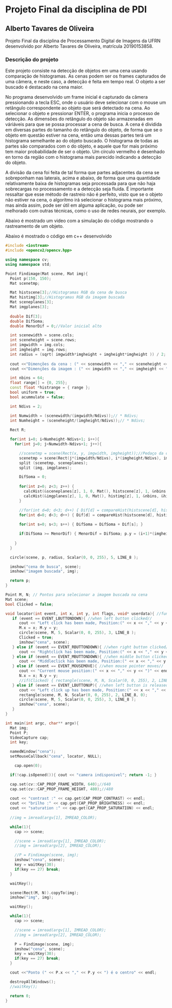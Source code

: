 # Projeto Final da disciplina de PDI

## Alberto Tavares de Oliveira

Projeto Final da disciplina de Processamento Digital de Imagens da UFRN desenvolvido por Alberto Tavares de Oliveira, matrícula 20190153858.

### Descrição do projeto

Este projeto consiste na detecção de objetos em uma cena usando comparação de histogramas. As cenas podem ser os frames capturados de uma câmera, e neste caso, a detecção é feita em tempo real. O objeto a ser buscado é destacado na cena maior.

No programa desenvolvido um frame inicial é capturado da câmera pressionando a tecla ESC, onde o usuário deve selecionar com o mouse um retângulo correspondente ao objeto que será detectado na cena. Ao selecionar o objeto e pressionar ENTER, o programa inicia o processo de detecção. As dimensões do retângulo do objeto são armazenadas em váriáveis para que se possa processar a cena de busca. A cena é dividida em diversas partes do tamanho do retângulo do objeto, de forma que se o objeto em questão estiver na cena, então uma dessas partes terá um histograma semelhante ao do objeto buscado. O histograma de todas as partes são comparados com o do objeto, e aquele que for mais próximo tem maior probabilidade de ser o objeto. Um círculo vermelho é desenhado en torno da região com o histograma mais parecido indicando a detecção do objeto. 

A divisão da cena foi feita de tal forma que partes adjacentes da cena se sobreponham nas laterais, acima e abaixo, de forma que uma quantidade relativamente baixa de histogramas seja processada para que não haja sobrecargas no processamento e a detecção seja fluida. É importante ressaltar que esse método de rastreio não é perfeito, visto que se o objeto não estiver na cena, o algorítmo irá selecionar o histograma mais próximo, mas ainda assim, pode ser útil em alguma aplicação, ou pode ser melhorado com outras técnicas, como o uso de redes neurais, por exemplo.

Abaixo é mostrado um video com a simulação do código mostrando o rastreamento de um objeto.

Abaixo é mostrado o código em c++ desenvolvido

```c++
#include <iostream>
#include <opencv2/opencv.hpp>

using namespace cv;
using namespace std;

Point Findimage(Mat scene, Mat img){
  Point p(150, 150);
  Mat scenetmp;

  Mat histscene[3];//Histogramas RGB da cena de busca
  Mat histimg[3];//Histogramas RGB da imagem buscada
  Mat sceneplanes[3];
  Mat imgplanes[3];
  
  double Dif[3];
  double DifSoma;
  double MenorDif = 0;//Valor inicial alto

  int scenewidth = scene.cols;
  int sceneheight = scene.rows;
  int imgwidth = img.cols;
  int imgheight = img.rows;
  int radius = (sqrt( imgwidth*imgheight + imgheight*imgheight )) / 2;
  
  cout <<"Dimenções da cena : (" << scenewidth << "," << sceneheight << ") " << endl;
  cout <<"Dimenções da imagem : (" << imgwidth << "," << imgheight << ") " << endl;

  int nbins = 64;
  float range[] = {0, 255};
  const float *histrange = { range };
  bool uniform = true;
  bool acummulate = false;

  int Ndivs = 2;

  int Numwidth = (scenewidth/(imgwidth/Ndivs));// * Ndivs;
  int Numheight = (sceneheight/(imgheight/Ndivs));// * Ndivs;
  
  Rect R;

  for(int i=0; i<Numheight-Ndivs+1; i++){
    for(int j=0; j<Numwidth-Ndivs+1; j++){

      //scenetmp = scene(Rect(x, y, imgwidth, imgheight));//Pedaço da cena com o tamanho da imagem buscada
      scenetmp = scene(Rect(j*(imgwidth/Ndivs), i*(imgheight/Ndivs), imgwidth, imgheight));
      split (scenetmp, sceneplanes);
      split (img, imgplanes);

      DifSoma = 0;
      
      for(int z=0; z<3; z++) { 
        calcHist(&sceneplanes[z], 1, 0, Mat(), histscene[z], 1, &nbins, &histrange, uniform, acummulate);
        calcHist(&imgplanes[z], 1, 0, Mat(), histimg[z], 1, &nbins, &histrange, uniform, acummulate); 
      }

      //for(int d=0; d<3; d++) { Dif[d] = compareHist(histscene[d], histimg[d], HISTCMP_CORREL); }
      for(int d=0; d<3; d++) { Dif[d] = compareHist(histscene[d], histimg[d], HISTCMP_INTERSECT); }
  
      for(int s=0; s<3; s++) { DifSoma = DifSoma + Dif[s]; }

      if(DifSoma >= MenorDif) { MenorDif = DifSoma; p.y = (i+1)*(imgheight/Ndivs); p.x = (j+1)*(imgwidth/Ndivs);}
      
    }
  }

  circle(scene, p, radius, Scalar(0, 0, 255), 5, LINE_8 );

  imshow("cena de busca", scene);
  imshow("imagem buscada", img);

  return p;
}

Point M, N; // Pontos para selecionar a imagem buscada na cena
Mat scene;
bool Clicked = false;

void locator(int event, int x, int y, int flags, void* userdata){ //function to track mouse movement and click//
   if (event == EVENT_LBUTTONDOWN){ //when left button clicked//
      cout << "Left click has been made, Position:(" << x << "," << y << ")" << endl;
      M.x = x; M.y = y;
      circle(scene, M, 5, Scalar(0, 0, 255), 3, LINE_8 );
      Clicked = true;
      imshow("cena", scene);
   } else if (event == EVENT_RBUTTONDOWN){ //when right button clicked//
      cout << "Rightclick has been made, Position:(" << x << "," << y << ")" << endl;
   } else if (event == EVENT_MBUTTONDOWN){ //when middle button clicked//
      cout << "Middleclick has been made, Position:(" << x << "," << y << ")" << endl;
   } else if (event == EVENT_MOUSEMOVE){ //when mouse pointer moves//
      cout << "Current mouse position:(" << x << "," << y << ")" << endl;
      N.x = x; N.y = y;
      //if(Clicked) { rectangle(scene, M, N, Scalar(0, 0, 255), 2, LINE_8, 0); }
   } else if (event == EVENT_LBUTTONUP){ //when left button is released
      cout << "Left click up has been made, Position:(" << x << "," << y << ")" << endl;
      rectangle(scene, M, N, Scalar(0, 0, 255), 2, LINE_8, 0);
      circle(scene, M, 5, Scalar(0, 0, 255), 3, LINE_8 );
      imshow("cena", scene);
   }
}

int main(int argc, char** argv){
  Mat img;
  Point P;
  VideoCapture cap;
  int key;

  namedWindow("cena");
  setMouseCallback("cena", locator, NULL);

	cap.open(0);

  if(!cap.isOpened()){ cout << "camera indisponivel"; return -1; }

  cap.set(cv::CAP_PROP_FRAME_WIDTH, 640);//640
  cap.set(cv::CAP_PROP_FRAME_HEIGHT, 480);//480
  
  cout << "contrast :" << cap.get(CAP_PROP_CONTRAST) << endl;
  cout << "brilho :" << cap.get(CAP_PROP_BRIGHTNESS) << endl;
  cout << "saturation :" << cap.get(CAP_PROP_SATURATION) << endl;
  
  //img = imread(argv[1], IMREAD_COLOR);

  while(1){
    cap >> scene;

    //scene = imread(argv[1], IMREAD_COLOR);
    //img = imread(argv[2], IMREAD_COLOR);

    //P = Findimage(scene, img);
    imshow("cena", scene);
    key = waitKey(30);
    if(key == 27) break;
  }

  waitKey();

  scene(Rect(M, N)).copyTo(img);
  imshow("img", img);

  waitKey();

  while(1){
    cap >> scene;

    //scene = imread(argv[1], IMREAD_COLOR);
    //img = imread(argv[2], IMREAD_COLOR);

    P = Findimage(scene, img);
    imshow("cena", scene);
    key = waitKey(30);
    if(key == 27) break;
  }

  cout <<"Ponto (" << P.x << "," << P.y << ") é o centro" << endl;

  destroyAllWindows();
  //waitKey();

  return 0;
}
```

